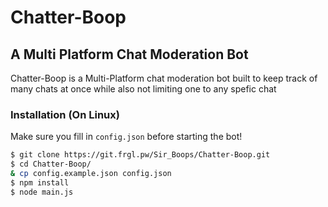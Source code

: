 # Chatter-Boop
## A Multi Platform Chat Moderation Bot

Chatter-Boop is a Multi-Platform chat moderation bot built to keep track of many chats at once while also not limiting one to any spefic chat

### Installation (On Linux)
Make sure you fill in ```config.json``` before starting the bot!
```sh
$ git clone https://git.frgl.pw/Sir_Boops/Chatter-Boop.git
$ cd Chatter-Boop/
& cp config.example.json config.json
$ npm install
$ node main.js
```
